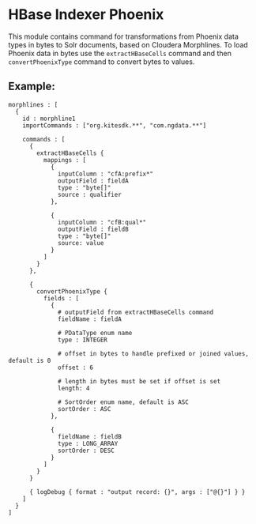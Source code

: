 # HBase Indexer Phoenix

This module contains command for transformations from Phoenix data types in bytes to Solr documents, based on Cloudera Morphlines.
To load Phoenix data in bytes use the `extractHBaseCells` command and then `convertPhoenixType` command to convert bytes to values.

## Example:
```
morphlines : [
  {
    id : morphline1
    importCommands : ["org.kitesdk.**", "com.ngdata.**"]
    
    commands : [
      {
        extractHBaseCells {
          mappings : [
            {
              inputColumn : "cfA:prefix*"
              outputField : fieldA
              type : "byte[]"
              source : qualifier
            },
            
            {
              inputColumn : "cfB:qual*"
              outputField : fieldB
              type : "byte[]"
              source: value
            }
          ]
        }
      },
      
      {
        convertPhoenixType {
          fields : [
            {
              # outputField from extractHBaseCells command
              fieldName : fieldA
              
              # PDataType enum name
              type : INTEGER
              
              # offset in bytes to handle prefixed or joined values, default is 0
              offset : 6
              
              # length in bytes must be set if offset is set 
              length: 4
              
              # SortOrder enum name, default is ASC
              sortOrder : ASC
            },
            
            {
              fieldName : fieldB
              type : LONG_ARRAY
              sortOrder : DESC
            }
          ]
        }
      }
      
      { logDebug { format : "output record: {}", args : ["@{}"] } }    
    ]
  }
]
```